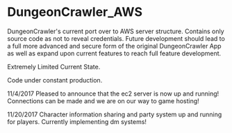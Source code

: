 # DungeonCrawler_AWS
DungeonCrawler's current port over to AWS server structure. Contains only source code as not to reveal credentials.
Future development should lead to a full more advanced and secure form of the original DungeonCrawler App as well as expand upon current features to reach full feature development.

Extremely Limited Current State.

Code under constant production.

11/4/2017
Pleased to announce that the ec2 server is now up and running!
Connections can be made and we are on our way to game hosting!

11/20/2017
Character information sharing and party system up and running for players.
Currently implementing dm systems!
